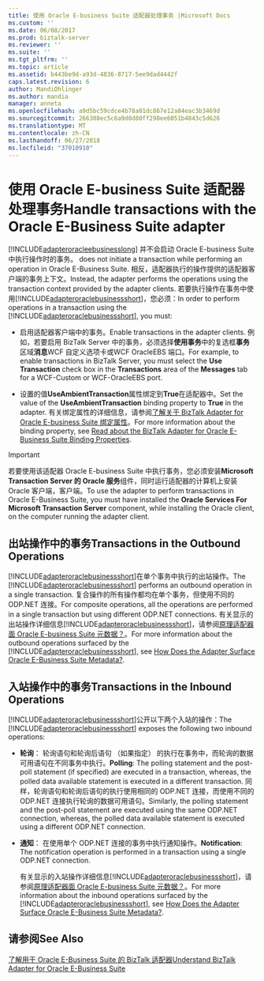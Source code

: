 ```yaml
---
title: 使用 Oracle E-business Suite 适配器处理事务 |Microsoft Docs
ms.custom: ''
ms.date: 06/08/2017
ms.prod: biztalk-server
ms.reviewer: ''
ms.suite: ''
ms.tgt_pltfrm: ''
ms.topic: article
ms.assetid: b443be9d-a93d-4836-8717-5ee9dad4442f
caps.latest.revision: 6
author: MandiOhlinger
ms.author: mandia
manager: anneta
ms.openlocfilehash: a9d5bc59cdce4b78a01dc867e12a84eac3b3469d
ms.sourcegitcommit: 266308ec5c6a9d8d80ff298ee6051b4843c5d626
ms.translationtype: MT
ms.contentlocale: zh-CN
ms.lasthandoff: 06/27/2018
ms.locfileid: "37010910"
---
```

# <a name="handle-transactions-with-the-oracle-e-business-suite-adapter"></a><span data-ttu-id="6db59-102">使用 Oracle E-business Suite 适配器处理事务</span><span class="sxs-lookup"><span data-stu-id="6db59-102">Handle transactions with the Oracle E-Business Suite adapter</span></span>
[!INCLUDE[adapteroracleebusinesslong](../../includes/adapteroracleebusinesslong-md.md)]<span data-ttu-id="6db59-103"> 并不会启动 Oracle E-business Suite 中执行操作时的事务。</span><span class="sxs-lookup"><span data-stu-id="6db59-103"> does not initiate a transaction while performing an operation in Oracle E-Business Suite.</span></span> <span data-ttu-id="6db59-104">相反，适配器执行的操作提供的适配器客户端的事务上下文。</span><span class="sxs-lookup"><span data-stu-id="6db59-104">Instead, the adapter performs the operations using the transaction context provided by the adapter clients.</span></span> <span data-ttu-id="6db59-105">若要执行操作在事务中使用[!INCLUDE[adapteroraclebusinessshort](../../includes/adapteroraclebusinessshort-md.md)]，您必须：</span><span class="sxs-lookup"><span data-stu-id="6db59-105">In order to perform operations in a transaction using the [!INCLUDE[adapteroraclebusinessshort](../../includes/adapteroraclebusinessshort-md.md)], you must:</span></span>  
  
-   <span data-ttu-id="6db59-106">启用适配器客户端中的事务。</span><span class="sxs-lookup"><span data-stu-id="6db59-106">Enable transactions in the adapter clients.</span></span> <span data-ttu-id="6db59-107">例如，若要启用 BizTalk Server 中的事务，必须选择**使用事务**中的复选框**事务**区域**消息**WCF 自定义选项卡或WCF OracleEBS 端口。</span><span class="sxs-lookup"><span data-stu-id="6db59-107">For example, to enable transactions in BizTalk Server, you must select the **Use Transaction** check box in the **Transactions** area of the **Messages** tab for a WCF-Custom or WCF-OracleEBS port.</span></span>  
  
-   <span data-ttu-id="6db59-108">设置的值**UseAmbientTransaction**属性绑定到**True**在适配器中。</span><span class="sxs-lookup"><span data-stu-id="6db59-108">Set the value of the **UseAmbientTransaction** binding property to **True** in the adapter.</span></span> <span data-ttu-id="6db59-109">有关绑定属性的详细信息，请参阅[了解关于 BizTalk Adapter for Oracle E-business Suite 绑定属性](../../adapters-and-accelerators/adapter-oracle-ebs/read-about-the-biztalk-adapter-for-oracle-e-business-suite-binding-properties.md)。</span><span class="sxs-lookup"><span data-stu-id="6db59-109">For more information about the binding property, see [Read about the BizTalk Adapter for Oracle E-Business Suite Binding Properties](../../adapters-and-accelerators/adapter-oracle-ebs/read-about-the-biztalk-adapter-for-oracle-e-business-suite-binding-properties.md).</span></span>  
  
> [!IMPORTANT]
>  <span data-ttu-id="6db59-110">若要使用该适配器 Oracle E-business Suite 中执行事务，您必须安装**Microsoft Transaction Server 的 Oracle 服务**组件，同时运行适配器的计算机上安装 Oracle 客户端，客户端。</span><span class="sxs-lookup"><span data-stu-id="6db59-110">To use the adapter to perform transactions in Oracle E-Business Suite, you must have installed the **Oracle Services For Microsoft Transaction Server** component, while installing the Oracle client, on the computer running the adapter client.</span></span>  
  
## <a name="transactions-in-the-outbound-operations"></a><span data-ttu-id="6db59-111">出站操作中的事务</span><span class="sxs-lookup"><span data-stu-id="6db59-111">Transactions in the Outbound Operations</span></span>  
 <span data-ttu-id="6db59-112">[!INCLUDE[adapteroraclebusinessshort](../../includes/adapteroraclebusinessshort-md.md)]在单个事务中执行的出站操作。</span><span class="sxs-lookup"><span data-stu-id="6db59-112">The [!INCLUDE[adapteroraclebusinessshort](../../includes/adapteroraclebusinessshort-md.md)] performs an outbound operation in a single transaction.</span></span> <span data-ttu-id="6db59-113">复合操作的所有操作都均在单个事务，但使用不同的 ODP.NET 连接。</span><span class="sxs-lookup"><span data-stu-id="6db59-113">For composite operations, all the operations are performed in a single transaction but using different ODP.NET connections.</span></span> <span data-ttu-id="6db59-114">有关显示的出站操作详细信息[!INCLUDE[adapteroraclebusinessshort](../../includes/adapteroraclebusinessshort-md.md)]，请参阅[原理适配器面 Oracle E-business Suite 元数据？](https://msdn.microsoft.com/library/dd788431.aspx)。</span><span class="sxs-lookup"><span data-stu-id="6db59-114">For more information about the outbound operations surfaced by the [!INCLUDE[adapteroraclebusinessshort](../../includes/adapteroraclebusinessshort-md.md)], see [How Does the Adapter Surface Oracle E-Business Suite Metadata?](https://msdn.microsoft.com/library/dd788431.aspx).</span></span>  
  
## <a name="transactions-in-the-inbound-operations"></a><span data-ttu-id="6db59-115">入站操作中的事务</span><span class="sxs-lookup"><span data-stu-id="6db59-115">Transactions in the Inbound Operations</span></span>  
 <span data-ttu-id="6db59-116">[!INCLUDE[adapteroraclebusinessshort](../../includes/adapteroraclebusinessshort-md.md)]公开以下两个入站的操作：</span><span class="sxs-lookup"><span data-stu-id="6db59-116">The [!INCLUDE[adapteroraclebusinessshort](../../includes/adapteroraclebusinessshort-md.md)] exposes the following two inbound operations:</span></span>  
  
- <span data-ttu-id="6db59-117">**轮询**： 轮询语句和轮询后语句 （如果指定） 的执行在事务中，而轮询的数据可用语句在不同事务中执行。</span><span class="sxs-lookup"><span data-stu-id="6db59-117">**Polling**: The polling statement and the post-poll statement (if specified) are executed in a transaction, whereas, the polled data available statement is executed in a different transaction.</span></span> <span data-ttu-id="6db59-118">同样，轮询语句和轮询后语句的执行使用相同的 ODP.NET 连接，而使用不同的 ODP.NET 连接执行轮询的数据可用语句。</span><span class="sxs-lookup"><span data-stu-id="6db59-118">Similarly, the polling statement and the post-poll statement are executed using the same ODP.NET connection, whereas, the polled data available statement is executed using a different ODP.NET connection.</span></span>  
  
- <span data-ttu-id="6db59-119">**通知**： 在使用单个 ODP.NET 连接的事务中执行通知操作。</span><span class="sxs-lookup"><span data-stu-id="6db59-119">**Notification**: The notification operation is performed in a transaction using a single ODP.NET connection.</span></span>  
  
  <span data-ttu-id="6db59-120">有关显示的入站操作详细信息[!INCLUDE[adapteroraclebusinessshort](../../includes/adapteroraclebusinessshort-md.md)]，请参阅[原理适配器面 Oracle E-business Suite 元数据？](https://msdn.microsoft.com/library/dd788431.aspx)。</span><span class="sxs-lookup"><span data-stu-id="6db59-120">For more information about the inbound operations surfaced by the [!INCLUDE[adapteroraclebusinessshort](../../includes/adapteroraclebusinessshort-md.md)], see [How Does the Adapter Surface Oracle E-Business Suite Metadata?](https://msdn.microsoft.com/library/dd788431.aspx).</span></span>  
  
## <a name="see-also"></a><span data-ttu-id="6db59-121">请参阅</span><span class="sxs-lookup"><span data-stu-id="6db59-121">See Also</span></span>  
[<span data-ttu-id="6db59-122">了解用于 Oracle E-Business Suite 的 BizTalk 适配器</span><span class="sxs-lookup"><span data-stu-id="6db59-122">Understand BizTalk Adapter for Oracle E-Business Suite</span></span>](../../adapters-and-accelerators/adapter-oracle-ebs/understand-biztalk-adapter-for-oracle-e-business-suite.md)